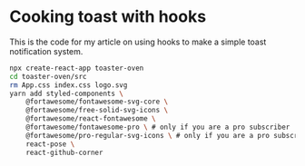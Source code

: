 # Cooking toast with hooks

This is the code for my article on using hooks to make a simple toast notification system.

```bash
npx create-react-app toaster-oven
cd toaster-oven/src
rm App.css index.css logo.svg
yarn add styled-components \
    @fortawesome/fontawesome-svg-core \
    @fortawesome/free-solid-svg-icons \
    @fortawesome/react-fontawesome \
    @fortawesome/fontawesome-pro \ # only if you are a pro subscriber
    @fortawesome/pro-regular-svg-icons \ # only if you are a pro subscriber
    react-pose \
    react-github-corner
```
